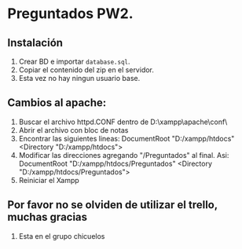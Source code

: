# Preguntados PW2.

## Instalación
1. Crear BD e importar `database.sql`.
2. Copiar el contenido del zip en el servidor.
3. Esta vez no hay ningun usuario base.

## Cambios al apache:
1. Buscar el archivo httpd.CONF dentro de D:\xampp\apache\conf\
2. Abrir el archivo con bloc de notas
3. Encontrar las siguientes lineas:
   DocumentRoot "D:/xampp/htdocs"
  <Directory "D:/xampp/htdocs">
4. Modificar las direcciones agregando "/Preguntados" al final. Asi:
   DocumentRoot "D:/xampp/htdocs/Preguntados"
  <Directory "D:/xampp/htdocs/Preguntados">
5. Reiniciar el Xampp

## Por favor no se olviden de utilizar el trello, muchas gracias 
1. Esta en el grupo chicuelos

